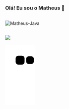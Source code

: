 ### Olá! Eu sou o Matheus 👋

##

<div>
<img align="center" alt="Matheus-Java" heigth="30" width="40" src="https://cdn.jsdelivr.net/gh/devicons/devicon/icons/java/java-original.svg" />      
</div>

 ##
 
<div>
<a href="https://www.linkedin.com/in/matheus-pereira-591853180" target="_blank"><img src="https://img.shields.io/badge/-LinkedIn-%230077B5?style=for-the-badge&logo=linkedin&logoColor=white" target="_blank"></a> 
</div>



![Snake animation](https://github.com/rafaballerini/rafaballerini/blob/output/github-contribution-grid-snake.svg)
 
